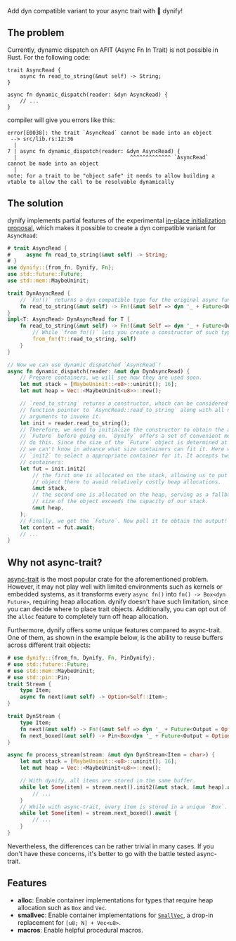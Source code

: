 Add dyn compatible variant to your async trait with 🦕 dynify!

## The problem

Currently, dynamic dispatch on AFIT (Async Fn In Trait) is not possible in Rust.
For the following code:

```rust,compile_fail
trait AsyncRead {
    async fn read_to_string(&mut self) -> String;
}

async fn dynamic_dispatch(reader: &dyn AsyncRead) {
    // ...
}
```

compiler will give you errors like this:

```text
error[E0038]: the trait `AsyncRead` cannot be made into an object
 --> src/lib.rs:12:36
  |
7 | async fn dynamic_dispatch(reader: &dyn AsyncRead) {
  |                                    ^^^^^^^^^^^^^ `AsyncRead` cannot be made into an object
  |
note: for a trait to be "object safe" it needs to allow building a vtable to allow the call to be resolvable dynamically
```

## The solution

dynify implements partial features of the experimental
[in-place initialization proposal](https://github.com/rust-lang/lang-team/issues/336),
which makes it possible to create a dyn compatible variant for `AsyncRead`:

```rust
# trait AsyncRead {
#     async fn read_to_string(&mut self) -> String;
# }
use dynify::{from_fn, Dynify, Fn};
use std::future::Future;
use std::mem::MaybeUninit;

trait DynAsyncRead {
    // `Fn!()` returns a dyn compatible type for the original async function.
    fn read_to_string(&mut self) -> Fn!(&mut Self => dyn '_ + Future<Output = String>);
}
impl<T: AsyncRead> DynAsyncRead for T {
    fn read_to_string(&mut self) -> Fn!(&mut Self => dyn '_ + Future<Output = String>) {
        // While `from_fn!()` lets you create a constructor of such type.
        from_fn!(T::read_to_string, self)
    }
}

// Now we can use dynamic dispatched `AsyncRead`!
async fn dynamic_dispatch(reader: &mut dyn DynAsyncRead) {
    // Prepare containers, we will see how they are used soon.
    let mut stack = [MaybeUninit::<u8>::uninit(); 16];
    let mut heap = Vec::<MaybeUninit<u8>>::new();

    // `read_to_string` returns a constructor, which can be considered as a
    // function pointer to `AsyncRead::read_to_string` along with all necessary
    // arguments to invoke it.
    let init = reader.read_to_string();
    // Therefore, we need to initialize the constructor to obtain the actual
    // `Future` before going on. `Dynify` offers a set of convenient methods to
    // do this. Since the size of the `Future` object is determined at runtime,
    // we can't know in advance what size containers can fit it. Here we use
    // `init2` to select a appropriate container for it. It accepts two
    // containers:
    let fut = init.init2(
        // the first one is allocated on the stack, allowing us to put the
        // object there to avoid relatively costly heap allocations.
        &mut stack,
        // the second one is allocated on the heap, serving as a fallback if the
        // size of the object exceeds the capacity of our stack.
        &mut heap,
    );
    // Finally, we get the `Future`. Now poll it to obtain the output!
    let content = fut.await;
    // ...
}
```

## Why not async-trait?

[async-trait](https://crates.io/crates/async-trait) is the most popular crate
for the aforementioned problem. However, it may not play well with limited
environments such as kernels or embedded systems, as it transforms every
`async fn()` into `fn() -> Box<dyn Future>`, requiring heap allocation. dynify
doesn't have such limitation, since you can decide where to place trait objects.
Additionally, you can opt out of the `alloc` feature to completely turn off heap
allocation.

Furthermore, dynify offers some unique features compared to async-trait. One of
them, as shown in the example below, is the ability to reuse buffers across
different trait objects:

```rust
# use dynify::{from_fn, Dynify, Fn, PinDynify};
# use std::future::Future;
# use std::mem::MaybeUninit;
# use std::pin::Pin;
trait Stream {
    type Item;
    async fn next(&mut self) -> Option<Self::Item>;
}

trait DynStream {
    type Item;
    fn next(&mut self) -> Fn!(&mut Self => dyn '_ + Future<Output = Option<Self::Item>>);
    fn next_boxed(&mut self) -> Pin<Box<dyn '_ + Future<Output = Option<Self::Item>>>>;
}

async fn process_stream(stream: &mut dyn DynStream<Item = char>) {
    let mut stack = [MaybeUninit::<u8>::uninit(); 16];
    let mut heap = Vec::<MaybeUninit<u8>>::new();

    // With dynify, all items are stored in the same buffer.
    while let Some(item) = stream.next().init2(&mut stack, &mut heap).await {
        // ...
    }
    // While with async-trait, every item is stored in a unique `Box`.
    while let Some(item) = stream.next_boxed().await {
        // ...
    }
}
```

Nevertheless, the differences can be rather trivial in many cases. If you don't
have these concerns, it's better to go with the battle tested async-trait.

## Features

- **alloc**: Enable container implementations for types that require heap
  allocation such as `Box` and `Vec`.
- **smallvec**: Enable container implementations for [`SmallVec`], a drop-in
  replacement for `[u8; N] + Vec<u8>`.
- **macros**: Enable helpful procedural macros.

[`SmallVec`]: smallvec::SmallVec
